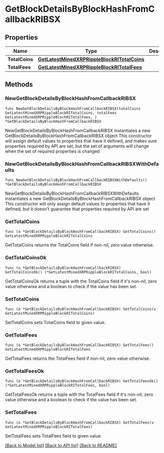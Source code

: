 # GetBlockDetailsByBlockHashFromCallbackRIBSX

## Properties

Name | Type | Description | Notes
------------ | ------------- | ------------- | -------------
**TotalCoins** | [**GetLatestMinedXRPRippleBlockRITotalCoins**](GetLatestMinedXRPRippleBlockRITotalCoins.md) |  | 
**TotalFees** | [**GetLatestMinedXRPRippleBlockRITotalFees**](GetLatestMinedXRPRippleBlockRITotalFees.md) |  | 

## Methods

### NewGetBlockDetailsByBlockHashFromCallbackRIBSX

`func NewGetBlockDetailsByBlockHashFromCallbackRIBSX(totalCoins GetLatestMinedXRPRippleBlockRITotalCoins, totalFees GetLatestMinedXRPRippleBlockRITotalFees, ) *GetBlockDetailsByBlockHashFromCallbackRIBSX`

NewGetBlockDetailsByBlockHashFromCallbackRIBSX instantiates a new GetBlockDetailsByBlockHashFromCallbackRIBSX object
This constructor will assign default values to properties that have it defined,
and makes sure properties required by API are set, but the set of arguments
will change when the set of required properties is changed

### NewGetBlockDetailsByBlockHashFromCallbackRIBSXWithDefaults

`func NewGetBlockDetailsByBlockHashFromCallbackRIBSXWithDefaults() *GetBlockDetailsByBlockHashFromCallbackRIBSX`

NewGetBlockDetailsByBlockHashFromCallbackRIBSXWithDefaults instantiates a new GetBlockDetailsByBlockHashFromCallbackRIBSX object
This constructor will only assign default values to properties that have it defined,
but it doesn't guarantee that properties required by API are set

### GetTotalCoins

`func (o *GetBlockDetailsByBlockHashFromCallbackRIBSX) GetTotalCoins() GetLatestMinedXRPRippleBlockRITotalCoins`

GetTotalCoins returns the TotalCoins field if non-nil, zero value otherwise.

### GetTotalCoinsOk

`func (o *GetBlockDetailsByBlockHashFromCallbackRIBSX) GetTotalCoinsOk() (*GetLatestMinedXRPRippleBlockRITotalCoins, bool)`

GetTotalCoinsOk returns a tuple with the TotalCoins field if it's non-nil, zero value otherwise
and a boolean to check if the value has been set.

### SetTotalCoins

`func (o *GetBlockDetailsByBlockHashFromCallbackRIBSX) SetTotalCoins(v GetLatestMinedXRPRippleBlockRITotalCoins)`

SetTotalCoins sets TotalCoins field to given value.


### GetTotalFees

`func (o *GetBlockDetailsByBlockHashFromCallbackRIBSX) GetTotalFees() GetLatestMinedXRPRippleBlockRITotalFees`

GetTotalFees returns the TotalFees field if non-nil, zero value otherwise.

### GetTotalFeesOk

`func (o *GetBlockDetailsByBlockHashFromCallbackRIBSX) GetTotalFeesOk() (*GetLatestMinedXRPRippleBlockRITotalFees, bool)`

GetTotalFeesOk returns a tuple with the TotalFees field if it's non-nil, zero value otherwise
and a boolean to check if the value has been set.

### SetTotalFees

`func (o *GetBlockDetailsByBlockHashFromCallbackRIBSX) SetTotalFees(v GetLatestMinedXRPRippleBlockRITotalFees)`

SetTotalFees sets TotalFees field to given value.



[[Back to Model list]](../README.md#documentation-for-models) [[Back to API list]](../README.md#documentation-for-api-endpoints) [[Back to README]](../README.md)


